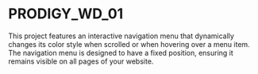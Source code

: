 # PRODIGY_WD_01
This project features an interactive navigation menu that dynamically changes its color style when scrolled or when hovering over a menu item. The navigation menu is designed to have a fixed position, ensuring it remains visible on all pages of your website.
